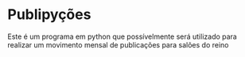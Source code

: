 # Publipyções 
Este é um programa em python que possívelmente será utilizado para realizar um movimento mensal de publicações para salões do reino
